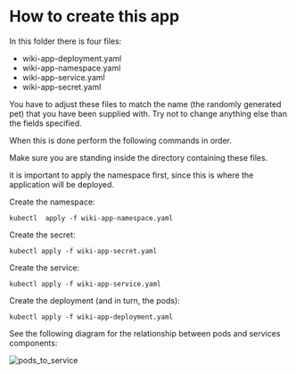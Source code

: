 ﻿# How to create this app

In this folder there is four files:

* wiki-app-deployment.yaml
* wiki-app-namespace.yaml
* wiki-app-service.yaml
* wiki-app-secret.yaml

You have to adjust these files to match the name (the randomly generated pet) that you have been supplied with. Try not to change anything else than the fields specified.

When this is done perform the following commands in order.

Make sure you are standing inside the directory containing these files.

it is important to apply the namespace first, since this is where the application will be deployed.

Create the namespace:

```kubectl  apply -f wiki-app-namespace.yaml```

Create the secret:

```kubectl apply -f wiki-app-secret.yaml```

Create the service:

```kubectl apply -f wiki-app-service.yaml```

Create the deployment (and in turn, the pods):

```kubectl apply -f wiki-app-deployment.yaml```

See the following diagram for the relationship between pods and services components:

![pods_to_service](pods_to_service.png)
